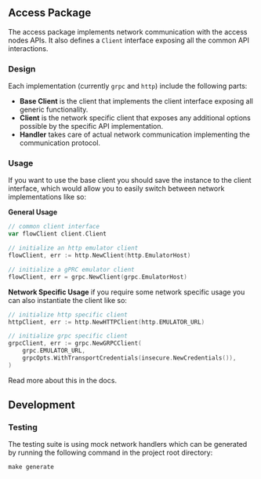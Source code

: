 ## Access Package
The access package implements network communication with the access nodes APIs. 
It also defines a `Client` interface exposing all the common API interactions.  

### Design
Each implementation (currently `grpc` and `http`) include the following parts:
- **Base Client** is the client that implements the client interface exposing 
all generic functionality. 
- **Client** is the network specific client that exposes any additional 
options possible by the specific API implementation.
- **Handler** takes care of actual network communication implementing 
the communication protocol. 


### Usage
If you want to use the base client you should save the instance to 
the client interface, which would allow you to easily switch between network 
implementations like so:

**General Usage**
```go
// common client interface
var flowClient client.Client

// initialize an http emulator client
flowClient, err := http.NewClient(http.EmulatorHost)

// initialize a gPRC emulator client
flowClient, err = grpc.NewClient(grpc.EmulatorHost)
```

**Network Specific Usage** if you require some network specific usage you can also 
instantiate the client like so:
```go
// initialize http specific client
httpClient, err := http.NewHTTPClient(http.EMULATOR_URL)

// initialize grpc specific client
grpcClient, err := grpc.NewGRPCClient(
    grpc.EMULATOR_URL,
    grpcOpts.WithTransportCredentials(insecure.NewCredentials()),
)
```
Read more about this in the docs.

## Development

### Testing
The testing suite is using mock network handlers which can be generated 
by running the following command in the project root directory:
```
make generate
```
